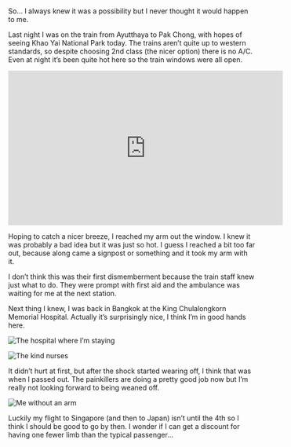 #

So… I always knew it was a possibility but I never thought it would happen to me.

Last night I was on the train from Ayutthaya to Pak Chong, with hopes of seeing Khao Yai National Park today. The trains aren’t quite up to western standards, so despite choosing 2nd class (the nicer option) there is no A/C. Even at night it’s been quite hot here so the train windows were all open.

<iframe width="560" height="315" src="https://www.youtube.com/embed/LTvHGYuWUZg" title="YouTube video player" frameborder="0" allow="accelerometer; autoplay; clipboard-write; encrypted-media; gyroscope; picture-in-picture; web-share" allowfullscreen></iframe>

Hoping to catch a nicer breeze, I reached my arm out the window. I knew it was probably a bad idea but it was just so hot. I guess I reached a bit too far out, because along came a signpost or something and it took my arm with it.

I don’t think this was their first dismemberment because the train staff knew just what to do. They were prompt with first aid and the ambulance was waiting for me at the next station.

Next thing I knew, I was back in Bangkok at the King Chulalongkorn Memorial Hospital. Actually it’s surprisingly nice, I think I’m in good hands here.

![The hospital where I’m staying](/blog/images/2023-04-01_hospital.JPG)

![The kind nurses](/blog/images/2023-04-01_nurses.JPG)

It didn’t hurt at first, but after the shock started wearing off, I think that was when I passed out. The painkillers are doing a pretty good job now but I’m really not looking forward to being weaned off.

![Me without an arm](/blog/images/2023-04-01_armless.JPG)

Luckily my flight to Singapore (and then to Japan) isn’t until the 4th so I think I should be good to go by then. I wonder if I can get a discount for having one fewer limb than the typical passenger…

